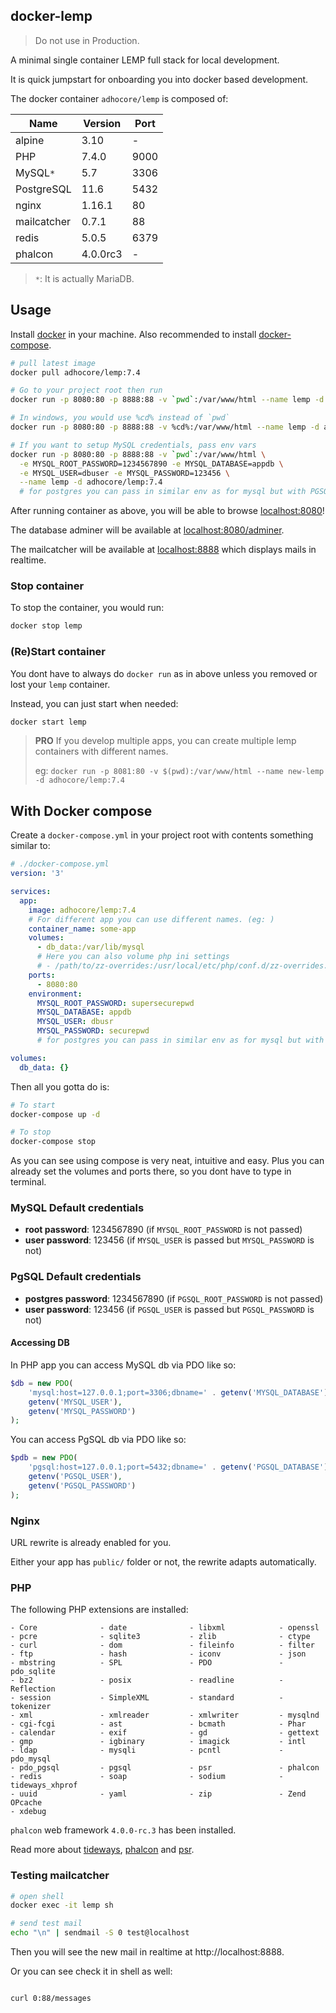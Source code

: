 ## docker-lemp

> Do not use in Production.

A minimal single container LEMP full stack for local development.

It is quick jumpstart for onboarding you into docker based development.

The docker container `adhocore/lemp` is composed of:

Name        | Version    | Port
------------|------------|------
alpine      | 3.10       | -
PHP         | 7.4.0      | 9000
MySQL`*`    | 5.7        | 3306
PostgreSQL  | 11.6       | 5432
nginx       | 1.16.1     | 80
mailcatcher | 0.7.1      | 88
redis       | 5.0.5      | 6379
phalcon     | 4.0.0rc3   | -

> `*`: It is actually MariaDB.

## Usage

Install [docker](https://docs.docker.com/install/) in your machine.
Also recommended to install [docker-compose](https://docs.docker.com/compose/install/).

```sh
# pull latest image
docker pull adhocore/lemp:7.4

# Go to your project root then run
docker run -p 8080:80 -p 8888:88 -v `pwd`:/var/www/html --name lemp -d adhocore/lemp:7.4

# In windows, you would use %cd% instead of `pwd`
docker run -p 8080:80 -p 8888:88 -v %cd%:/var/www/html --name lemp -d adhocore/lemp:7.4

# If you want to setup MySQL credentials, pass env vars
docker run -p 8080:80 -p 8888:88 -v `pwd`:/var/www/html \
  -e MYSQL_ROOT_PASSWORD=1234567890 -e MYSQL_DATABASE=appdb \
  -e MYSQL_USER=dbuser -e MYSQL_PASSWORD=123456 \
  --name lemp -d adhocore/lemp:7.4
  # for postgres you can pass in similar env as for mysql but with PGSQL_ prefix
```

After running container as above, you will be able to browse [localhost:8080](http://localhost:8080)!

The database adminer will be available at [localhost:8080/adminer](http://localhost:8080/adminer).

The mailcatcher will be available at [localhost:8888](http://localhost:8888) which displays mails in realtime.

### Stop container

To stop the container, you would run:

```sh
docker stop lemp
```

### (Re)Start container

You dont have to always do `docker run` as in above unless you removed or lost your `lemp` container.

Instead, you can just start when needed:

```sh
docker start lemp
```

> **PRO** If you develop multiple apps, you can create multiple lemp containers with different names.
>
> eg: `docker run -p 8081:80 -v $(pwd):/var/www/html --name new-lemp -d adhocore/lemp:7.4`


## With Docker compose

Create a `docker-compose.yml` in your project root with contents something similar to:

```yaml
# ./docker-compose.yml
version: '3'

services:
  app:
    image: adhocore/lemp:7.4
    # For different app you can use different names. (eg: )
    container_name: some-app
    volumes:
      - db_data:/var/lib/mysql
      # Here you can also volume php ini settings
      # - /path/to/zz-overrides:/usr/local/etc/php/conf.d/zz-overrides.ini
    ports:
      - 8080:80
    environment:
      MYSQL_ROOT_PASSWORD: supersecurepwd
      MYSQL_DATABASE: appdb
      MYSQL_USER: dbusr
      MYSQL_PASSWORD: securepwd
      # for postgres you can pass in similar env as for mysql but with PGSQL_ prefix

volumes:
  db_data: {}
```

Then all you gotta do is:

```sh
# To start
docker-compose up -d

# To stop
docker-compose stop
```

As you can see using compose is very neat, intuitive and easy.
Plus you can already set the volumes and ports there, so you dont have to type in terminal.

### MySQL Default credentials

- **root password**: 1234567890 (if `MYSQL_ROOT_PASSWORD` is not passed)
- **user password**: 123456 (if `MYSQL_USER` is passed but `MYSQL_PASSWORD` is not)

### PgSQL Default credentials

- **postgres password**: 1234567890 (if `PGSQL_ROOT_PASSWORD` is not passed)
- **user password**: 123456 (if `PGSQL_USER` is passed but `PGSQL_PASSWORD` is not)


#### Accessing DB

In PHP app you can access MySQL db via PDO like so:
```php
$db = new PDO(
    'mysql:host=127.0.0.1;port=3306;dbname=' . getenv('MYSQL_DATABASE'),
    getenv('MYSQL_USER'),
    getenv('MYSQL_PASSWORD')
);
```

You can access PgSQL db via PDO like so:
```php
$pdb = new PDO(
    'pgsql:host=127.0.0.1;port=5432;dbname=' . getenv('PGSQL_DATABASE'),
    getenv('PGSQL_USER'),
    getenv('PGSQL_PASSWORD')
);
```

### Nginx

URL rewrite is already enabled for you.

Either your app has `public/` folder or not, the rewrite adapts automatically.

### PHP

The following PHP extensions are installed:

```
- Core              - date              - libxml            - openssl           
- pcre              - sqlite3           - zlib              - ctype             
- curl              - dom               - fileinfo          - filter            
- ftp               - hash              - iconv             - json              
- mbstring          - SPL               - PDO               - pdo_sqlite        
- bz2               - posix             - readline          - Reflection        
- session           - SimpleXML         - standard          - tokenizer         
- xml               - xmlreader         - xmlwriter         - mysqlnd           
- cgi-fcgi          - ast               - bcmath            - Phar              
- calendar          - exif              - gd                - gettext           
- gmp               - igbinary          - imagick           - intl              
- ldap              - mysqli            - pcntl             - pdo_mysql         
- pdo_pgsql         - pgsql             - psr               - phalcon           
- redis             - soap              - sodium            - tideways_xhprof   
- uuid              - yaml              - zip               - Zend OPcache      
- xdebug
```

`phalcon` web framework `4.0.0-rc.3` has been installed.

Read more about [tideways](https://github.com/tideways/php-xhprof-extension),
[phalcon](https://github.com/phalcon/cphalcon) and [psr](https://github.com/jbboehr/php-psr).

### Testing mailcatcher

```sh
# open shell
docker exec -it lemp sh

# send test mail
echo "\n" | sendmail -S 0 test@localhost
```

Then you will see the new mail in realtime at http://localhost:8888.

Or you can see check it in shell as well:
```sh

curl 0:88/messages
```
